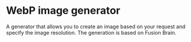 # WebP image generator
A generator that allows you to create an image based on your request and specify the image resolution. The generation is based on Fusion Brain.
